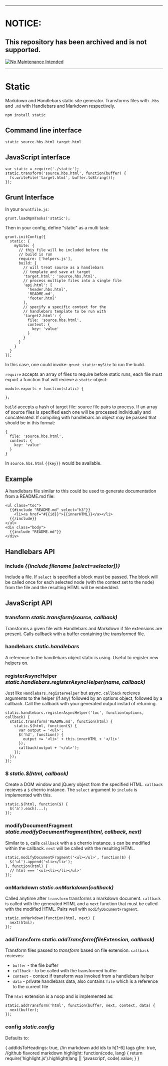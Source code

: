 ***
# NOTICE:

## This repository has been archived and is not supported.

[![No Maintenance Intended](http://unmaintained.tech/badge.svg)](http://unmaintained.tech/)
***

Static
======

Markdown and Handlebars static site generator. Transforms files with `.hbs` and `.md` with Handlebars and Markdown respectively.

    npm install static

## Command line interface

    static source.hbs.html target.html

## JavaScript interface

    var static = require('./static');
    static.transform('source.hbs.html', function(buffer) {
      fs.writeFile('target.html', buffer.toString());
    });

## Grunt Interface

In your `Gruntfile.js`:

    grunt.loadNpmTasks('static');

Then in your config, define "static" as a multi task:

    grunt.initConfig({
      static: {
        mySite: {
          // this file will be included before the
          // build is run
          require: ['helpers.js'],
          build: {
            // will treat source as a handlebars
            // template and save at target
            'target.html': 'source.hbs.html',
            // process multiple files into a single file
            'api.html': [
              'header.hbs.html',
              'README.md',
              'footer.html'
            ],
            // specify a specific context for the
            // handlebars template to be run with
            'target2.html': {
              file: 'source.hbs.html',
              context: {
                key: 'value'
              }
            }
          }
        }
      }
    });

In this case, one could invoke: `grunt static:mySite` to run the build.

`require` accepts an array of files to require before static runs, each file must export a function that will recieve a `static` object:

    module.exports = function(static) {

    };

`build` accepts a hash of target file: source file pairs to process. If an array of source files is specified each one will be processed individually and concatenated. If compiling with handlebars an object may be passed that should be in this format:

    {
      file: 'source.hbs.html',
      context: {
        key: 'value'
      }
    }

In `source.hbs.html` `{{key}}` would be available.

## Example

A handlebars file similar to this could be used to generate documentation from a README.md file:

    <ul class="toc">
      {{#include "README.md" select="h3"}}
        <li><a href="#{{id}}">{{innerHTML}}</a></li>
      {{/include}}
    </ul>
    <div class="body">
      {{include "README.md"}}
    </div>

## Handlebars API

### include *{{include filename [select=selector]}}*

Include a file. If `select` is specified a block must be passed. The block will be called once for each selected node (with the context set to the node) from the file and the resulting HTML will be embedded.

## JavaScript API

### transform *static.transform(source, callback)*

Transforms a given file with Handlebars and Markdown if file extensions are present. Calls callback with a buffer containing the transformed file.

### handlebars *static.handlebars*

A reference to the handlebars object static is using. Useful to register new helpers on.

### registerAsyncHelper *static.handlebars.registerAsyncHelper(name, callback)*

Just like `Handlebars.registerHelper` but async. `callback` recieves arguments to the helper (if any) followed by an options object, followed by a callback. Call the callback with your generated output instad of returning.

    static.handlebars.registerAsyncHelper('toc', function(options, callback) {
      static.transform('README.md', function(html) {
        static.$(html, function($) {
          var output = '<ul>';
          $('h3', function() {
            output += '<li>' + this.innerHTML + '</li>'
          });
          callback(output + '</ul>');
        });
      });
    });

### $ *static.$(html, callback)* 

Create a DOM window and jQuery object from the specified HTML. `callback` recieves a `$` cherrio instance. The `select` argument to `include` is implemented with this.


    static.$(html, function($) {
      $('a').each(...);
    });

### modifyDocumentFragment *static.modifyDocumentFragment(html, callback, next)*

Similar to `$`, calls `callback` with a `$` cherrio instance. `$` can be modified within the callback. `next` will be called with the resulting HTML.

    static.modifyDocumentFragment('<ul></ul>', function($) {
      $('ul').append('<li></li>');
    }, function(html) {
      // html === '<ul><li></li></ul>'
    });

### onMarkdown *static.onMarkdown(callback)*

Called anytime after `transform` transforms a markdown document. `callback` is called with the generated HTML and a `next` function that must be called with the modified HTML. Pairs well with `modifyDocumentFragment`.

    static.onMarkdown(function(html, next) {
      next(html);
    });

### addTransform *static.addTransform(fileExtension, callback)*

Transform files passed to *transform* based on file extension. `callback` recieves:
- `buffer` - the file buffer
- `callback` - to be called with the transformed buffer
- `context` - context if transform was invoked from a handlebars helper
- `data` - private handlebars data, also contains `file` which is a reference to the current file

The `html` extension is a noop and is implemented as:

    static.addTransform('html', function(buffer, next, context, data) {
      next(buffer);
    });

### config *static.config*

Defaults to:
  
  {
    addIdsToHeadings: true, //in markdown add ids to h[1-6] tags
    gfm: true, //github flavored markdown
    highlight: function(code, lang) {
      return require('highlight.js').highlight(lang || 'javascript', code).value;
    }
  }
